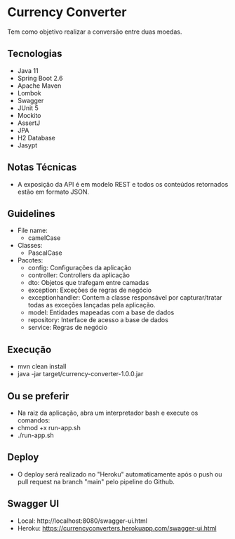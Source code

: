# Currency Converter
Tem como objetivo realizar a conversão entre duas moedas.

## Tecnologias
* Java 11
* Spring Boot 2.6
* Apache Maven
* Lombok
* Swagger
* JUnit 5
* Mockito
* AssertJ
* JPA
* H2 Database
* Jasypt

## Notas Técnicas
* A exposição da API é em modelo REST e todos os conteúdos retornados estão em formato JSON.

## Guidelines
- File name:
  - camelCase
- Classes:
  - PascalCase
- Pacotes:
  - config: Configurações da aplicação
  - controller: Controllers da aplicação
  - dto: Objetos que trafegam entre camadas
  - exception: Exceções de regras de negócio
  - exceptionhandler: Contem a classe responsável por capturar/tratar todas as exceções lançadas pela aplicação.
  - model: Entidades mapeadas com a base de dados
  - repository: Interface de acesso a base de dados
  - service: Regras de negócio     

## Execução
* mvn clean install
* java -jar target/currency-converter-1.0.0.jar

## Ou se preferir
* Na raiz da aplicação, abra um interpretador bash e execute os comandos:
* chmod +x run-app.sh
* ./run-app.sh

## Deploy
- O deploy será realizado no "Heroku" automaticamente após o push ou pull request na branch "main" pelo pipeline do Github.

## Swagger UI
* Local: http://localhost:8080/swagger-ui.html
* Heroku: https://currencyconverters.herokuapp.com/swagger-ui.html
